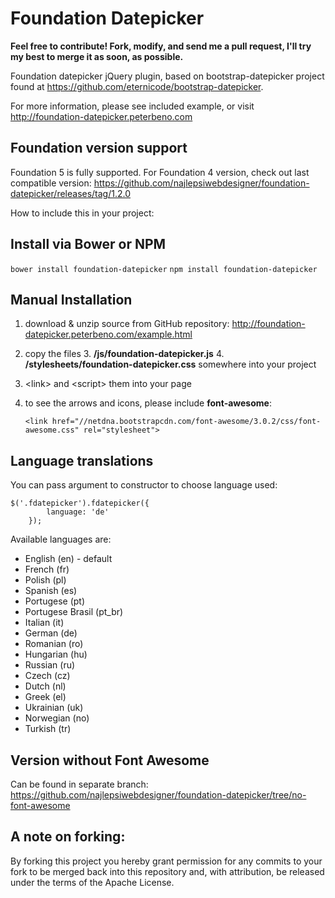 Foundation Datepicker
=====================

**Feel free to contribute! Fork, modify, and send me a pull request, I'll try my best to merge it as soon, as possible.**

Foundation datepicker jQuery plugin, based on bootstrap-datepicker project found at https://github.com/eternicode/bootstrap-datepicker.

For more information, please see included example, or visit http://foundation-datepicker.peterbeno.com

Foundation version support
-------------------
Foundation 5 is fully supported. For Foundation 4 version, check out last compatible version:
https://github.com/najlepsiwebdesigner/foundation-datepicker/releases/tag/1.2.0


How to include this in your project:

Install via Bower or NPM
-------------------
`bower install foundation-datepicker`
`npm install foundation-datepicker`

Manual Installation
-------------------

1. download & unzip source from GitHub repository:
http://foundation-datepicker.peterbeno.com/example.html

2. copy the files
    3. **/js/foundation-datepicker.js**
    4. **/stylesheets/foundation-datepicker.css**
       somewhere into your project 

3. &lt;link&gt; and &lt;script&gt; them into your page 

4. to see the arrows and icons, please include **font-awesome**:

    `<link href="//netdna.bootstrapcdn.com/font-awesome/3.0.2/css/font-awesome.css" rel="stylesheet">`
	
Language translations
-------------------
You can pass argument to constructor to choose language used:
```
$('.fdatepicker').fdatepicker({
        language: 'de'
    });
```

Available languages are:

- English (en) - default
- French (fr) 
- Polish (pl)
- Spanish (es)
- Portugese (pt)
- Portugese Brasil (pt_br)
- Italian (it)
- German (de)
- Romanian (ro)
- Hungarian (hu)
- Russian (ru)
- Czech (cz)
- Dutch (nl)
- Greek (el)
- Ukrainian (uk)
- Norwegian (no)
- Turkish (tr)
	
Version without Font Awesome
-------------------
Can be found in separate branch:
https://github.com/najlepsiwebdesigner/foundation-datepicker/tree/no-font-awesome


A note on forking:
-------------------
By forking this project you hereby grant permission for any commits to your fork to be merged back into this repository and, with attribution, be released under the terms of the Apache License.
